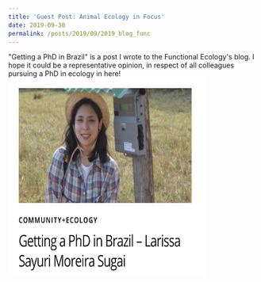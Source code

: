 ```yaml
---
title: 'Guest Post: Animal Ecology in Focus'
date: 2019-09-30
permalink: /posts/2019/09/2019_blog_func
---
```

"Getting a PhD in Brazil" is a post I wrote to the Functional Ecology's blog. I hope it could be a representative opinion, in respect of all colleagues pursuing a PhD in ecology in here!  <a href="https://functionalecologists.com/2019/09/30/getting-a-phd-in-brazil-larissa-sayuri-moreira-sugai/">
<img src="/images/posts/blog_func.png" height="400" width="400">
</a>
